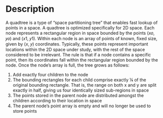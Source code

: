 # Description
A quadtree is a type of “space partitioning tree” that enables fast lookup of points in a space. A quadtree is optimized specifically for 2D space. Each node represents a rectangular region in space bounded by the points (𝑥𝑜, 𝑦𝑜) and (𝑥1, 𝑦1). Within each node is an array of points of known, fixed size, given by (𝑥, 𝑦) coordinates. Typically, these points represent important locations within the 2D space under study, with the rest of the space considered to be irrelevant. The rule is that if a node contains a specific point, then its coordinates fall within the rectangular region bounded by the node. Once the node’s array is full, the tree grows as follows:<br/>
1. Add exactly four children to the node
2. The bounding rectangles for each child comprise exactly ¼ of the original bounding rectangle. That is, the range
on both x and y are split exactly in half, giving us four identically sized sub-regions in space
3. The points stored in the parent node are distributed amongst the children according to their location in space
4. The parent node’s point array is empty and will no longer be used to store points
